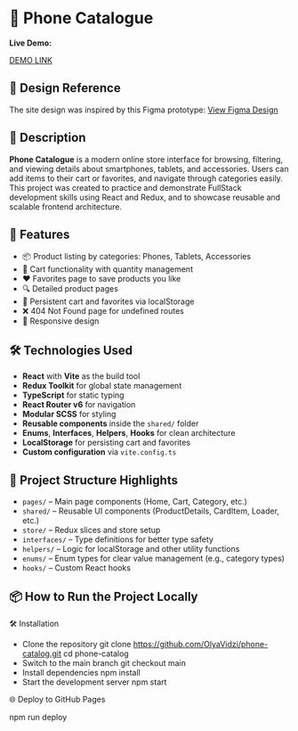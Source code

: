 # 📱 Phone Catalogue

**Live Demo:**

[DEMO LINK](https://olyavidzi.github.io/phone-catalog/)

## 🎨 Design Reference

The site design was inspired by this Figma prototype:
[View Figma Design](https://www.figma.com/file/BUusqCIMAWALqfBahnyIiH/Phone-catalog-(V2)-Original-Dark)

## 📝 Description

**Phone Catalogue** is a modern online store interface for browsing, filtering, and viewing details about smartphones, tablets, and accessories. Users can add items to their cart or favorites, and navigate through categories easily. This project was created to practice and demonstrate FullStack development skills using React and Redux, and to showcase reusable and scalable frontend architecture.

## 🚀 Features

- 📦 Product listing by categories: Phones, Tablets, Accessories
- 🛒 Cart functionality with quantity management
- ❤️ Favorites page to save products you like
- 🔍 Detailed product pages
- 🔁 Persistent cart and favorites via localStorage
- ❌ 404 Not Found page for undefined routes
- 📱 Responsive design

## 🛠️ Technologies Used

- **React** with **Vite** as the build tool
- **Redux Toolkit** for global state management
- **TypeScript** for static typing
- **React Router v6** for navigation
- **Modular SCSS** for styling
- **Reusable components** inside the `shared/` folder
- **Enums**, **Interfaces**, **Helpers**, **Hooks** for clean architecture
- **LocalStorage** for persisting cart and favorites
- **Custom configuration** via `vite.config.ts`

## 📁 Project Structure Highlights

- `pages/` – Main page components (Home, Cart, Category, etc.)
- `shared/` – Reusable UI components (ProductDetails, CardItem, Loader, etc.)
- `store/` – Redux slices and store setup
- `interfaces/` – Type definitions for better type safety
- `helpers/` – Logic for localStorage and other utility functions
- `enums/` – Enum types for clear value management (e.g., category types)
- `hooks/` – Custom React hooks

## 📦 How to Run the Project Locally

🛠️ Installation

  - Clone the repository
    git clone https://github.com/OlyaVidzi/phone-catalog.git
    cd phone-catalog
  - Switch to the main branch
    git checkout main
  - Install dependencies
    npm install
  - Start the development server
    npm start

🌐 Deploy to GitHub Pages

  npm run deploy

